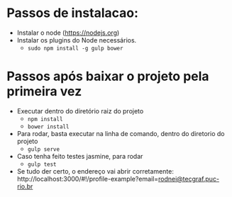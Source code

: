 # Passos de instalacao: 

* Instalar o node (https://nodejs.org)
* Instalar os plugins do Node necessários.
    * `sudo npm install -g gulp bower`

# Passos após baixar o projeto pela primeira vez

* Executar dentro do diretório raiz do projeto	
    * ``` npm install ```
    * ``` bower install ```
* Para rodar, basta executar na linha de comando, dentro do diretorio do projeto
    * ``` gulp serve ```
* Caso tenha feito testes jasmine, para rodar
    * ``` gulp test ```    
* Se tudo der certo, o endereço vai abrir corretamente: http://localhost:3000/#!/profile-example?email=rodnei@tecgraf.puc-rio.br